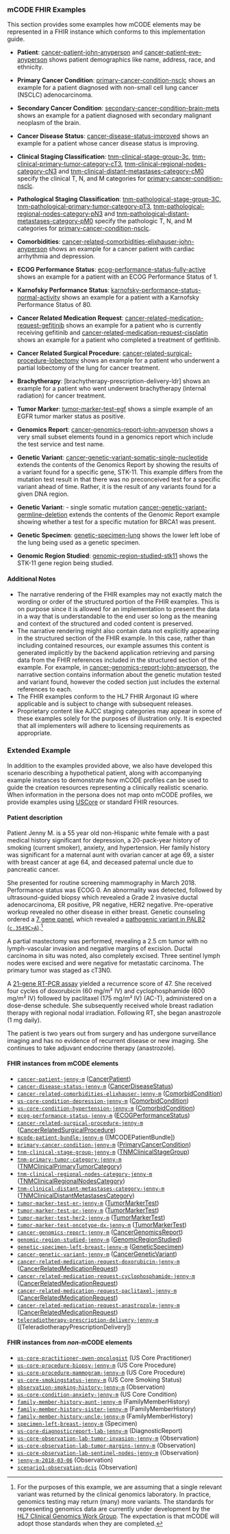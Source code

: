 ### mCODE FHIR Examples

This section provides some examples how mCODE elements may be represented in a FHIR instance which conforms to this implementation guide.

* **Patient**: <a href="Patient-cancer-patient-john-anyperson.html">cancer-patient-john-anyperson</a> and <a href="Patient-cancer-patient-eve-anyperson.html">cancer-patient-eve-anyperson</a>  shows patient demographics like name, address, race, and ethnicity.
* **Primary Cancer Condition**: <a href="Condition-primary-cancer-condition-nsclc.html">primary-cancer-condition-nsclc</a> shows an example for a patient diagnosed with non-small cell lung cancer (NSCLC) adenocarcinoma.
* **Secondary Cancer Condition**: <a href="Condition-secondary-cancer-condition-brain-mets.html">secondary-cancer-condition-brain-mets</a> shows an example for a patient diagnosed with secondary malignant neoplasm of the brain.
* **Cancer Disease Status**: <a href="Observation-cancer-disease-status-improved.html">cancer-disease-status-improved</a> shows an example for a patient whose cancer disease status is improving.
* **Clinical Staging Classification**: <a href="Observation-tnm-clinical-stage-group-3c.html">tnm-clinical-stage-group-3c</a>, <a href="Observation-tnm-clinical-primary-tumor-category-cT3.html">tnm-clinical-primary-tumor-category-cT3</a>, <a href="Observation-tnm-clinical-regional-nodes-category-cN3.html">tnm-clinical-regional-nodes-category-cN3</a> and <a href="Observation-tnm-clinical-distant-metastases-category-cM0.html">tnm-clinical-distant-metastases-category-cM0</a> specify the clinical T, N, and M categories for <a href="Condition-primary-cancer-condition-nsclc.html">primary-cancer-condition-nsclc</a>.

* **Pathological Staging Classification**: <a href="Observation-tnm-pathological-stage-group-3C.html">tnm-pathological-stage-group-3C</a>, <a href="Observation-tnm-pathological-primary-tumor-category-pT3.html">tnm-pathological-primary-tumor-category-pT3</a>, <a href="Observation-tnm-pathological-regional-nodes-category-pN3.html">tnm-pathological-regional-nodes-category-pN3</a> and <a href="Observation-tnm-pathological-distant-metastases-category-pM0.html">tnm-pathological-distant-metastases-category-pM0</a> specify the pathologic T, N, and M categories for <a href="Condition-primary-cancer-condition-nsclc.html">primary-cancer-condition-nsclc</a>.

* **Comorbidities**:  <a href="Observation-cancer-related-comorbidities-elixhauser-john-anyperson.html">cancer-related-comorbidities-elixhauser-john-anyperson</a> shows an example for a cancer patient with cardiac arrhythmia and depression.
 * **ECOG Performance Status**:  <a href="Observation-ecog-performance-status-fully-active.html">ecog-performance-status-fully-active</a> shows an example for a patient with an ECOG Performance Status of 1.
 * **Karnofsky Performance Status**: <a href="Observation-karnofsky-performance-status-normal-activity.html">karnofsky-performance-status-normal-activity</a> shows an example for a patient with a Karnofsky Performance Status of 80.
 * **Cancer Related Medication Request**: <a href="MedicationRequest-cancer-related-medication-request-gefitinib.html">cancer-related-medication-request-gefitinib</a> shows an example for a patient who is currently receiving gefitinib and <a href="MedicationRequest-cancer-related-medication-request-cisplatin.html">cancer-related-medication-request-cisplatin</a> shows an example for a patient who completed a treatment of getfitinib.
 * **Cancer Related Surgical Procedure**: <a href="Procedure-cancer-related-surgical-procedure-lobectomy.html">cancer-related-surgical-procedure-lobectomy</a> shows an example for a patient who underwent a partial lobectomy of the lung for cancer treatment.
  * **Brachytherapy**: [brachytherapy-prescription-delivery-ldr]</a> shows an example for a patient who went underwent brachytherapy (internal radiation) for cancer treatment.
 * **Tumor Marker**: <a href="Observation-tumor-marker-test-egf.html">tumor-marker-test-egf</a> shows a simple example of an EGFR tumor marker status as positive.
 * **Genomics Report**: <a href="DiagnosticReport-cancer-genomics-report-john-anyperson.html">cancer-genomics-report-john-anyperson</a> shows a very small subset elements found in a genomics report which include the test service and test name.
 * **Genetic Variant**: <a href="Observation-cancer-genetic-variant-somatic-single-nucleotide.html">cancer-genetic-variant-somatic-single-nucleotide</a> extends the contents of the Genomics Report by showing the results of a variant found for a specific gene, STK-11. This example differs from the mutation test result in that there was no preconceived test for a specific variant ahead of time.  Rather, it is the result of any variants found for a given DNA region.
 * **Genetic Variant**: - single somatic mutation <a href="Observation-cancer-genetic-variant-germline-deletion.html">cancer-genetic-variant-germline-deletion</a> extends the contents of the Genomic Report example showing whether a test for a specific mutation for BRCA1 was present.
 * **Genetic Specimen**: <a href="Specimen-genetic-specimen-lung.html">genetic-specimen-lung</a> shows the lower left lobe of the lung being used as a genetic specimen.
 * **Genomic Region Studied**: <a href="Observation-genomic-region-studied-stk11.html">genomic-region-studied-stk11</a> shows the STK-11 gene region being studied.

#### Additional Notes

* The narrative rendering of the FHIR examples may not exactly match the wording or order of the structured portion of the FHIR examples. This is on purpose since it is allowed for an implementation to present the data in a way that is understandable to the end user so long as the meaning and context of the structured and coded content is preserved.
* The narrative rendering might also contain data not explicitly appearing in the structured section of the FHIR example.  In this case, rather than including contained resources, our example assumes this content is generated implicitly by the backend application retrieving and parsing data from the FHIR references included in the structured section of the example.  For example, in <a href="DiagnosticReport-cancer-genomics-report-john-anyperson.html">cancer-genomics-report-john-anyperson</a>, the narrative section contains information about the genetic mutation tested and variant found, however the coded section just includes the external references to each.
* The FHIR examples conform to the HL7 FHIR Argonaut IG where applicable and is subject to change with subsequent releases.
* Proprietary content like AJCC staging categories may appear in some of these examples solely for the purposes of illustration only. It is expected that all implementers will adhere to licensing requirements as appropriate.

### Extended Example

In addition to the examples provided above, we also have developed this scenario describing a hypothetical patient, along with accompanying example instances to demonstrate how mCODE profiles can be used to guide the creation resources representing a clinically realistic scenario. When information in the persona does not map onto mCODE profiles, we provide examples using [USCore](http://hl7.org/fhir/us/core/index.html) or standard FHIR resources.

#### Patient description

Patient Jenny M. is a 55 year old non-Hispanic white female with a past medical history significant for depression, a 20-pack-year history of smoking (current smoker), anxiety, and hypertension. Her family history was significant for a maternal aunt with ovarian cancer at age 69, a sister with breast cancer at age 64, and deceased paternal uncle due to pancreatic cancer.

She presented for routine screening mammography in March 2018. Performance status was ECOG 0. An abnormality was detected, followed by ultrasound-guided biopsy which revealed a Grade 2 invasive ductal adenocarcinoma, ER positive, PR negative, HER2 negative. Pre-operative workup revealed no other disease in either breast. Genetic counseling ordered a [7 gene panel](https://www.invitae.com/en/physician/tests/50001/), which revealed a [pathogenic variant in PALB2 (`c.3549C>A`)](https://www.ncbi.nlm.nih.gov/clinvar/variation/128144/).[^1]

[^1]: For the purposes of this example, we are assuming that a single relevant variant was returned by the clinical genomics laboratory. In practice, genomics testing may return (many) more variants. The standards for representing genomics data are currently under development by the [HL7 Clinical Genomics Work Group](https://confluence.hl7.org/display/CGW/WorkGroup+Home). The expectation is that mCODE will adopt those standards when they are completed.

A partial mastectomy was performed, revealing a 2.5 cm tumor with no lymph-vascular invasion and negative margins of excision. Ductal carcinoma in situ was noted, also completely excised. Three sentinel lymph nodes were excised and were negative for metastatic carcinoma. The primary tumor was staged as cT3N0.

A [21-gene RT-PCR assay](https://www.oncotypeiq.com/en-US/breast-cancer/healthcare-professionals/oncotype-dx-breast-recurrence-score/about-the-test) yielded a recurrence score of 47. She received four cycles of doxorubicin (60 mg/m² IV) and cyclophosphamide (600 mg/m² IV) followed by paclitaxel (175 mg/m² IV) (AC-T), administered on a dose-dense schedule. She subsequently received whole breast radiation therapy with regional nodal irradiation. Following RT, she began anastrozole (1 mg daily).

The patient is two years out from surgery and has undergone surveillance imaging and has no evidence of recurrent disease or new imaging. She continues to take adjuvant endocrine therapy (anastrozole).

#### FHIR instances from mCODE elements

* [`cancer-patient-jenny-m`](Patient-cancer-patient-jenny-m.html) ([CancerPatient])
* [`cancer-disease-status-jenny-m`](Observation-cancer-disease-status-jenny-m.html) ([CancerDiseaseStatus])
* [`cancer-related-comorbidities-elixhauser-jenny-m`](Observation-cancer-related-comorbidities-elixhauser-jenny-m.html) ([ComorbidCondition])
* [`us-core-condition-depression-jenny-m`](Condition-us-core-condition-depression-jenny-m.html) ([ComorbidCondition])
* [`us-core-condition-hypertension-jenny-m`](Condition-us-core-condition-hypertension-jenny-m.html) ([ComorbidCondition])
* [`ecog-performance-status-jenny-m`](Observation-ecog-performance-status-jenny-m.html) ([ECOGPerformanceStatus])
* [`cancer-related-surgical-procedure-jenny-m`](Procedure-cancer-related-surgical-procedure-jenny-m.html) ([CancerRelatedSurgicalProcedure])
* [`mcode-patient-bundle-jenny-m`](Bundle-mcode-patient-bundle-jenny-m.html) ([MCODEPatientBundle])
* [`primary-cancer-condition-jenny-m`](Condition-primary-cancer-condition-jenny-m.html) ([PrimaryCancerCondition])
* [`tnm-clinical-stage-group-jenny-m`](Observation-tnm-clinical-stage-group-jenny-m.html) ([TNMClinicalStageGroup])
* [`tnm-primary-tumor-category-jenny-m`](Observation-tnm-primary-tumor-category-jenny-m.html) ([TNMClinicalPrimaryTumorCategory])
* [`tnm-clinical-regional-nodes-category-jenny-m`](Observation-tnm-clinical-regional-nodes-category-jenny-m.html) ([TNMClinicalRegionalNodesCategory])
* [`tnm-clinical-distant-metastases-category-jenny-m`](Observation-tnm-clinical-distant-metastases-category-jenny-m.html) ([TNMClinicalDistantMetastasesCategory])
* [`tumor-marker-test-er-jenny-m`](Observation-tumor-marker-test-er-jenny-m.html)  ([TumorMarkerTest])
* [`tumor-marker-test-pr-jenny-m`](Observation-tumor-marker-test-pr-jenny-m.html)  ([TumorMarkerTest])
* [`tumor-marker-test-her2-jenny-m`](Observation-tumor-marker-test-her2-jenny-m.html)  ([TumorMarkerTest])
* [`tumor-marker-test-oncotype-dx-jenny-m`](Observation-tumor-marker-test-oncotype-dx-jenny-m.html)  ([TumorMarkerTest])
* [`cancer-genomics-report-jenny-m`](DiagnosticReport-cancer-genomics-report-jenny-m.html) ([CancerGenomicsReport])
* [`genomic-region-studied-jenny-m`](Observation-genomic-region-studied-jenny-m.html) ([GenomicRegionStudied])
* [`genetic-specimen-left-breast-jenny-m`](Specimen-genetic-specimen-left-breast-jenny-m.html) ([GeneticSpecimen])
* [`cancer-genetic-variant-jenny-m`](Observation-cancer-genetic-variant-jenny-m.html) ([CancerGeneticVariant])
* [`cancer-related-medication-request-doxorubicin-jenny-m`](MedicationRequest-cancer-related-medication-request-doxorubicin-jenny-m.html) ([CancerRelatedMedicationRequest])
* [`cancer-related-medication-request-cyclophosphamide-jenny-m`](MedicationRequest-cancer-related-medication-request-cyclophosphamide-jenny-m.html) ([CancerRelatedMedicationRequest])
* [`cancer-related-medication-request-paclitaxel-jenny-m`](MedicationRequest-cancer-related-medication-request-paclitaxel-jenny-m.html) ([CancerRelatedMedicationRequest])
* [`cancer-related-medication-request-anastrozole-jenny-m`](MedicationRequest-cancer-related-medication-request-anastrozole-jenny-m.html) ([CancerRelatedMedicationRequest])
* [`teleradiotherapy-prescription-delivery-jenny-m`](Procedure-teleradiotherapy-prescription-delivery-jenny-m.html) ([TeleradiotherapyPrescriptionDelivery])


#### FHIR instances from _non_-mCODE elements

* [`us-core-practitioner-owen-oncologist`](Practitioner-us-core-practitioner-owen-oncologist.html) (US Core Practitioner)
* [`us-core-procedure-biopsy-jenny-m`](Procedure-us-core-procedure-biopsy-jenny-m.html) (US Core Procedure)
* [`us-core-procedure-mammogram-jenny-m`](Procedure-us-core-procedure-mammogram-jenny-m.html) (US Core Procedure)
* [`us-core-smokingstatus-jenny-m`](Observation-us-core-smokingstatus-jenny-m.html) (US Core Smoking Status)
* [`observation-smoking-history-jenny-m`](Observation-observation-smoking-history-jenny-m.html) (Observation)
* [`us-core-condition-anxiety-jenny-m`](Condition-us-core-condition-anxiety-jenny-m.html) (US Core Condition)
* [`family-member-history-aunt-jenny-m`](FamilyMemberHistory-family-member-history-aunt-jenny-m.html) (FamilyMemberHistory)
* [`family-member-history-sister-jenny-m`](FamilyMemberHistory-family-member-history-sister-jenny-m.html) (FamilyMemberHistory)
* [`family-member-history-uncle-jenny-m`](FamilyMemberHistory-family-member-history-uncle-jenny-m.html) (FamilyMemberHistory)
* [`specimen-left-breast-jenny-m`](Specimen-specimen-left-breast-jenny-m.html) (Specimen)
* [`us-core-diagnosticreport-lab-jenny-m`](DiagnosticReport-us-core-diagnosticreport-lab-jenny-m.html) (DiagnosticReport)
* [`us-core-observation-lab-tumor-invasion-jenny-m`](Observation-us-core-observation-lab-tumor-invasion-jenny-m.html) (Observation)
* [`us-core-observation-lab-tumor-margins-jenny-m`](Observation-us-core-observation-lab-tumor-margins-jenny-m.html) (Observation)
* [`us-core-observation-lab-sentinel-nodes-jenny-m`](Observation-us-core-observation-lab-sentinel-nodes-jenny-m.html) (Observation)
* [`jenny-m-2018-03-06`](Observation-tumor-size-jenny-m.html) (Observation)
* [`scenario1-observation-dcis`](Observation-us-core-observation-lab-tumor-dcis.html) (Observation)

[CancerDiseaseStatus]: StructureDefinition-mcode-cancer-disease-status.html
[CancerGeneticVariant]: StructureDefinition-mcode-cancer-genetic-variant.html
[CancerGenomicsReport]: StructureDefinition-mcode-cancer-genomics-report.html
[CancerPatient]: StructureDefinition-mcode-cancer-patient.html
[CancerRelatedMedicationRequest]: StructureDefinition-mcode-cancer-related-medication-request.html
[CancerRelatedTeleradiotherapyPhase]: StructureDefinition-mcode-cancer-related-teleradiotherapy-phase.html
[CancerRelatedSurgicalProcedure]: StructureDefinition-mcode-cancer-related-surgical-procedure.html
[ComorbidCondition]: StructureDefinition-mcode-cancer-related-comorbidities-elixhauser.html
[ECOGPerformanceStatus]: StructureDefinition-mcode-ecog-performance-status.html
[GeneticSpecimen]: StructureDefinition-mcode-genetic-specimen.html
[GenomicRegionStudied]: StructureDefinition-mcode-genomic-region-studied.html
[PrimaryCancerCondition]: StructureDefinition-mcode-primary-cancer-condition.html
[StructureDefinition-us-core-practitioner]: http://hl7.org/fhir/us/core/STU3.1/StructureDefinition-us-core-practitioner.html
[TNMClinicalDistantMetastasesCategory]: StructureDefinition-mcode-tnm-clinical-distant-metastases-category.html
[TNMClinicalPrimaryTumorCategory]: StructureDefinition-mcode-tnm-clinical-primary-tumor-category.html
[TNMClinicalRegionalNodesCategory]: StructureDefinition-mcode-tnm-clinical-regional-nodes-category.html
[TNMClinicalStageGroup]: StructureDefinition-mcode-tnm-clinical-stage-group.html
[TumorMarkerTest]: StructureDefinition-mcode-tumor-marker-test.html
